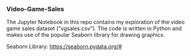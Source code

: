 ### Video-Game-Sales

The Jupyter Notebook in this repo contains my exploration of the video game sales dataset ("vgsales.csv"). The code is written in Python and makes use of the popular Seaborn library for drawing graphics.

Seaborn Library: https://seaborn.pydata.org/#
